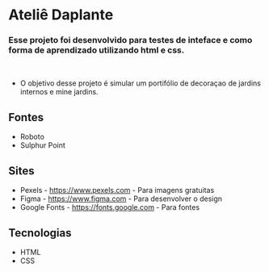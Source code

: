 # Ateliê Daplante

### Esse projeto foi desenvolvido para testes de inteface e como forma de aprendizado utilizando html e css.

<br>

- O objetivo desse projeto é simular um portifólio de decoraçao de jardins internos e mine jardins.

## Fontes

- Roboto
- Sulphur Point

## Sites

- Pexels - https://www.pexels.com - Para imagens gratuitas
- Figma - https://www.figma.com - Para desenvolver o design
- Google Fonts - https://fonts.google.com - Para fontes

## Tecnologias

- HTML
- CSS